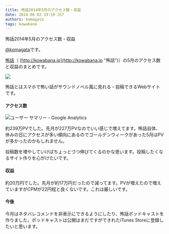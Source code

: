 ```yaml
---
title: 怖話2014年5月のアクセス数・収益
date: 2014-06-02 19:19 JST
authors: komagata
tags: kowabana
---
```

怖話2014年5月のアクセス数・収益

 [@komagata](http://twitter.com/komagata)です。

 [怖話](http://kowabana.jp "怖話")（ [http://kowabana.jp](http://kowabana.jp "怖話")）の5月のアクセス数と収益のまとめです。

[![](https://lh4.googleusercontent.com/-8-pkth8ETpA/UYjg32awOAI/AAAAAAAADKg/0h8DP9Cg4CQ/s400/Screen%2520Shot%25202013-05-07%2520at%25208.08.34%2520PM.png)](http://kowabana.jp)

怖話とはスマホで怖い話がサウンドノベル風に見れる・投稿できるWebサイトです。

#### アクセス数

![ユーザー サマリー - Google Analytics](http://i.gyazo.com/06370fec44a0674e5367d0b03aa9b8bd.png)

約239万PVでした。先月が227万PVなのでいい感じで増えてます。怖話自体、休みの日にアクセスが多い傾向にあるのでゴールデンウィークがあった5月はPVが多かったのかもしれません。

投稿数を増やしていけばちょっとづつ伸びてくるのかな思います。投稿したくなるサイト作りを心がけたいです。

#### 収益

約20万円でした。先月が約17万円だったので減ってます。PVが増えたので増えていますがCPMが22円程と良くないです。これは厳しいです。

#### 今後

今月はネタバレコメンドを非表示にできるようにしたり、怖話ポッドキャストを作りました。ポッドキャストは公開はまだですができれたiTunes Storeに登録したいと思います。

